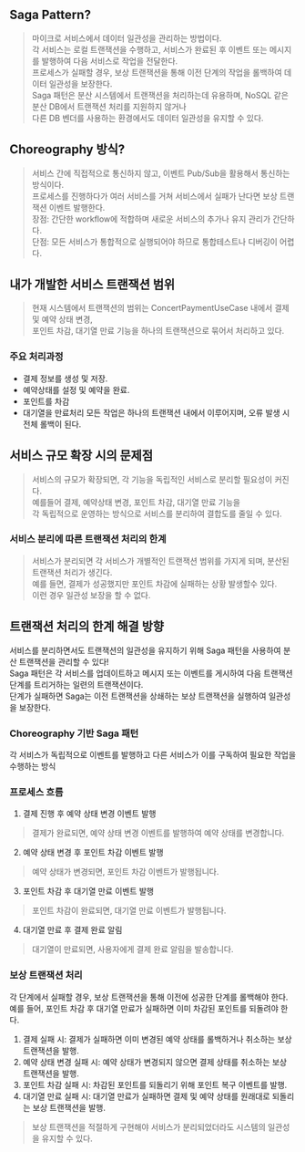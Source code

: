 ## Saga Pattern?
> 마이크로 서비스에서 데이터 일관성을 관리하는 방법이다.     
> 각 서비스는 로컬 트랜잭션을 수행하고, 서비스가 완료된 후 이벤트 또는 메시지를 발행하여 다음 서비스로 작업을 전달한다.     
> 프로세스가 실패할 경우, 보상 트랜잭션을 통해 이전 단계의 작업을 롤백하여 데이터 일관성을 보장한다.  
> Saga 패턴은 분산 시스템에서 트랜잭션을 처리하는데 유용하며, NoSQL 같은 분산 DB에서 트랜잭션 처리를 지원하지 않거나  
> 다른 DB 벤더를 사용하는 환경에서도 데이터 일관성을 유지할 수 있다.

## Choreography 방식?
> 서비스 간에 직접적으로 통신하지 않고, 이벤트 Pub/Sub을 활용해서 통신하는 방식이다.  
> 프로세스를 진행하다가 여러 서비스를 거쳐 서비스에서 실패가 난다면 보상 트랜잭션 이벤트 발행한다.   
> 장점: 간단한 workflow에 적합하며 새로운 서비스의 추가나 유지 관리가 간단하다.   
> 단점: 모든 서비스가 통합적으로 실행되어야 하므로 통합테스트나 디버깅이 어렵다.

## 내가 개발한 서비스 트랜잭션 범위
> 현재 시스템에서 트랜잭션의 범위는 ConcertPaymentUseCase 내에서 결제 및 예약 상태 변경,   
> 포인트 차감, 대기열 만료 기능을 하나의 트랜잭션으로 묶어서 처리하고 있다.

### 주요 처리과정
- 결제 정보를 생성 및 저장.
- 예약상태를 설정 및 예약을 완료.
- 포인트를 차감
- 대기열을 만료처리
모든 작업은 하나의 트랜잭션 내에서 이루어지며, 오류 발생 시 전체 롤백이 된다.

## 서비스 규모 확장 시의 문제점
> 서비스의 규모가 확장되면, 각 기능을 독립적인 서비스로 분리할 필요성이 커진다.    
> 예를들어 결제, 예약상태 변경, 포인트 차감, 대기열 만료 기능을     
> 각 독립적으로 운영하는 방식으로 서비스를 분리하여 결합도를 줄일 수 있다.  

### 서비스 분리에 따른 트랜잭션 처리의 한계
> 서비스가 분리되면 각 서비스가 개별적인 트랜잭션 범위를 가지게 되며, 분산된 트랜잭션 처리가 생긴다.  
> 예를 들면, 결제가 성공했지만 포인트 차감에 실패하는 상황 발생할수 있다.  
> 이런 경우 일관성 보장을 할 수 없다.

## 트랜잭션 처리의 한계 해결 방향
서비스를 분리하면서도 트랜잭션의 일관성을 유지하기 위해 Saga 패턴을 사용하여 분산 트랜잭션을 관리할 수 있다!  
Saga 패턴은 각 서비스를 업데이트하고 메시지 또는 이벤트를 게시하여 다음 트랜잭션 단계를 트리거하는 일련의 트랜잭션이다.  
단계가 실패하면 Saga는 이전 트랜잭션을 상쇄하는 보상 트랜잭션을 실행하여 일관성을 보장한다.

### Choreography 기반 Saga 패턴
각 서비스가 독립적으로 이벤트를 발행하고 다른 서비스가 이를 구독하여 필요한 작업을 수행하는 방식

### 프로세스 흐름
1. 결제 진행 후 예약 상태 변경 이벤트 발행
> 결제가 완료되면, 예약 상태 변경 이벤트를 발행하여 예약 상태를 변경합니다.
2. 예약 상태 변경 후 포인트 차감 이벤트 발행 
> 예약 상태가 변경되면, 포인트 차감 이벤트가 발행됩니다.
3. 포인트 차감 후 대기열 만료 이벤트 발행
> 포인트 차감이 완료되면, 대기열 만료 이벤트가 발행됩니다.
4. 대기열 만료 후 결제 완료 알림
> 대기열이 만료되면, 사용자에게 결제 완료 알림을 발송합니다.

### 보상 트랜잭션 처리
각 단계에서 실패할 경우, 보상 트랜잭션을 통해 이전에 성공한 단계를 롤백해야 한다.  
예를 들어, 포인트 차감 후 대기열 만료가 실패하면 이미 차감된 포인트를 되돌려야 한다. 

1. 결제 실패 시: 결제가 실패하면 이미 변경된 예약 상태를 롤백하거나 취소하는 보상 트랜잭션을 발행.
2. 예약 상태 변경 실패 시: 예약 상태가 변경되지 않으면 결제 상태를 취소하는 보상 트랜잭션을 발행.
3. 포인트 차감 실패 시: 차감된 포인트를 되돌리기 위해 포인트 복구 이벤트를 발행.
4. 대기열 만료 실패 시: 대기열 만료가 실패하면 결제 및 예약 상태를 원래대로 되돌리는 보상 트랜잭션을 발행.

> 보상 트랜잭션을 적절하게 구현해야 서비스가 분리되었더라도 시스템의 일관성을 유지할 수 있다.
